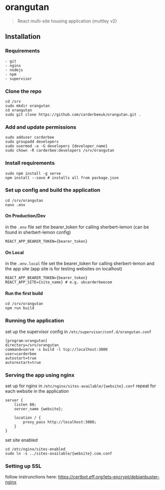 # orangutan
> React multi-site housing application (muttley v2)

## Installation

### Requirements
```
- git
- nginx
- nodejs
- npm
- supervisor
```

### Clone the repo
```
cd /srv
sudo mkdir orangutan
cd orangutan
sudo git clone https://github.com/carderbeeuk/orangutan.git .
```

### Add and update permissions
```
sudo adduser carderbee
sudo groupadd developers
sudo usermod -a -G developers {developer_name}
sudo chown -R carderbee:developers /srv/orangutan
```

### Install requirements
```
sudo npm install -g serve
npm install --save # installs all from package.json
```

### Set up config and build the application
```
cd /srv/orangutan
nano .env
```

#### On Production/Dev
in the `.env` file set the bearer_token for calling sherbert-lemon (can be found in sherbert-lemon config)
```
REACT_APP_BEARER_TOKEN={bearer_token}
```

#### On Local
in the `.env.local` file set the bearer_token for calling sherbert-lemon and the app site (app site is for testing websites on localhost)
```
REACT_APP_BEARER_TOKEN={bearer_token}
REACT_APP_SITE={site_name} # e.g. ukcarderbeecom
```

#### Run the first build
```
cd /srv/orangutan
npm run build
```

### Running the application
set up the supervisor config in `/etc/supervisor/conf.d/orangutan.conf`
```
[program:orangutan]
directory=/srv/orangutan
command=serve -s build -l tcp://localhost:3000
user=carderbee
autostart=true
autorestart=true
```

### Serving the app using nginx
set up for nginx in `/etc/nginx/sites-available/{website}.conf`
repeat for each website in the application
```
server {
    listen 80;
    server_name {website};

    location / {
        proxy_pass http://localhost:3080;
    }
}
```
set site enabled
```
cd /etc/nginx/sites-enabled
sudo ln -s ../sites-available/{website}.com.conf
```

### Setting up SSL
follow instrunctions here:
https://certbot.eff.org/lets-encrypt/debianbuster-nginx